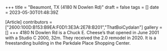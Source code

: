 +++
title = "Beaumont, TX (4180 N Dowlen Rd)"
draft = false
tags = []
date = 2023-05-30T01:48:39Z

[Article]
contributors = ["2600:100D:B153:B9EA:F0D1:3E3A:2E78:B201","ThatBoiCydalan"]
gallery = []
+++
4180 N Dowlen Rd is a Chuck E. Cheese’s that opened in June 2001 with a Studio C 2000, 32m. They received the 2.0 remodel in 2020. It is a freestanding building in the Parkdale Place Shopping Center.